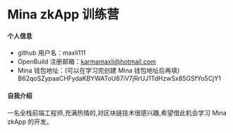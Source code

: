 # Mina zkApp 训练营


#### 个人信息

- github 用户名：maxli111
- OpenBuild 注册邮箱：karmamaxli@hotmail.com
- Mina 钱包地址：(可以在学习完创建 Mina 钱包地址后再填) B62qoSZypaaCHFydaKBYWAToU87iV7jRrUJ1TdHzwSx85GSfYo5CjY1

#### 自我介绍

一名全栈前端工程师,充满热情的,对区块链技术很感兴趣,希望借此机会学习 Mina zkApp 的开发。  
